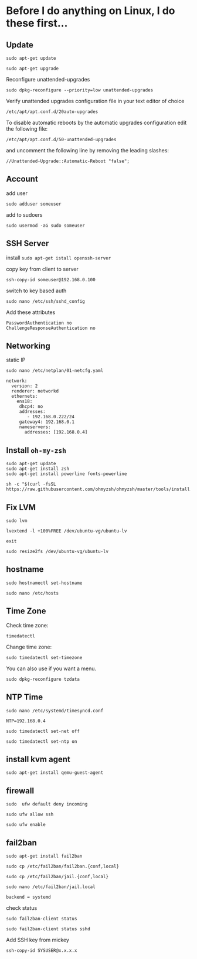 # Before I do anything on Linux, I do these first...


## Update

```
sudo apt-get update

sudo apt-get upgrade
```

Reconfigure unattended-upgrades

`sudo dpkg-reconfigure --priority=low unattended-upgrades`

Verify unattended upgrades configuration file in your text editor of choice

`/etc/apt/apt.conf.d/20auto-upgrades`

To disable automatic reboots by the automatic upgrades configuration edit the following file:

`/etc/apt/apt.conf.d/50-unattended-upgrades`

and uncomment the following line by removing the leading slashes:

`//Unattended-Upgrade::Automatic-Reboot "false";`


## Account

add user

`sudo adduser someuser`

add to sudoers

`sudo usermod -aG sudo someuser`

## SSH Server

install
`sudo apt-get istall openssh-server`

copy key from client to server

`ssh-copy-id someuser@192.168.0.100`

switch to key based auth

`sudo nano /etc/ssh/sshd_config`

Add these attributes

```
PasswordAuthentication no
ChallengeResponseAuthentication no
```


## Networking

static IP

`sudo nano /etc/netplan/01-netcfg.yaml`

```
network:
  version: 2
  renderer: networkd
  ethernets:
    ens18:
     dhcp4: no
     addresses:
        - 192.168.0.222/24
     gateway4: 192.168.0.1
     nameservers:
       addresses: [192.168.0.4]

```




## Install `oh-my-zsh`


```
sudo apt-get update
sudo apt-get install zsh
sudo apt-get install powerline fonts-powerline

sh -c "$(curl -fsSL https://raw.githubusercontent.com/ohmyzsh/ohmyzsh/master/tools/install.sh)"
```

## Fix LVM

`sudo lvm`


`lvextend -l +100%FREE /dev/ubuntu-vg/ubuntu-lv`

`exit`

`sudo resize2fs /dev/ubuntu-vg/ubuntu-lv`

## hostname

`sudo hostnamectl set-hostname`

`sudo nano /etc/hosts`

## Time Zone

Check time zone:

`timedatectl`

Change time zone:

`sudo timedatectl set-timezone`

You can also use if you want a menu.

`sudo dpkg-reconfigure tzdata `



##  NTP Time

`sudo nano /etc/systemd/timesyncd.conf`

```
NTP=192.168.0.4
```

`sudo timedatectl set-net off`

`sudo timedatectl set-ntp on`


## install kvm agent

`sudo apt-get install qemu-guest-agent`


## firewall

`sudo  ufw default deny incoming`

`sudo ufw allow ssh`

`sudo ufw enable`

## fail2ban

`sudo apt-get install fail2ban`

`sudo cp /etc/fail2ban/fail2ban.{conf,local}`

`sudo cp /etc/fail2ban/jail.{conf,local}`

`sudo nano /etc/fail2ban/jail.local`

```
backend = systemd
```

check status

`sudo fail2ban-client status`


`sudo fail2ban-client status sshd`


Add SSH key from mickey

`ssh-copy-id SYSUSER@x.x.x.x`
